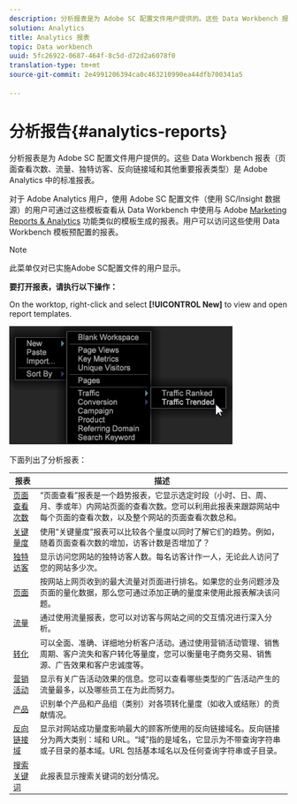 ```yaml
---
description: 分析报表是为 Adobe SC 配置文件用户提供的。这些 Data Workbench 报表（页面查看次数、流量、独特访客、反向链接域和其他重要报表类型）是 Adobe Analytics 中的标准报表。
solution: Analytics
title: Analytics 报表
topic: Data workbench
uuid: 5fc26922-0687-464f-8c5d-d72d2a6078f0
translation-type: tm+mt
source-git-commit: 2e4991206394ca0c463210990ea44dfb700341a5

---
```



# 分析报告{#analytics-reports}

分析报表是为 Adobe SC 配置文件用户提供的。这些 Data Workbench 报表（页面查看次数、流量、独特访客、反向链接域和其他重要报表类型）是 Adobe Analytics 中的标准报表。

对于 Adobe Analytics 用户，使用 Adobe SC 配置文件（使用 SC/Insight 数据源）的用户可通过这些模板查看从 Data Workbench 中使用与 Adobe [Marketing Reports &amp; Analytics](http://www.adobe.com/solutions/digital-analytics/marketing-reports-analytics.html?promoid=KAUCM) 功能类似的模板生成的报表。用户可以访问这些使用 Data Workbench 模板预配置的报表。

>[!NOTE]
>
>此菜单仅对已实施Adobe SC配置文件的用户显示。

**要打开报表，请执行以下操作：**

On the worktop, right-click and select **[!UICONTROL New]** to view and open report templates.

![](assets/template_reports.png)

下面列出了分析报表：

| 报表 | 描述 |
|---|---|
| [页面查看次数](https://docs.adobe.com/content/help/en/analytics/components/variables/dimensions-reports/reports-page-views.html) | “页面查看”报表是一个趋势报表，它显示选定时段（小时、日、周、月、季或年）内网站页面的查看次数。您可以利用此报表来跟踪网站中每个页面的查看次数，以及整个网站的页面查看次数总和。 |
| [关键量度](https://docs.adobe.com/help/en/analytics/components/variables/dimensions-reports/reports-key-metrics.html) | 使用“关键量度”报表可以比较各个量度以同时了解它们的趋势。例如，随着页面查看次数的增加，访客计数是否增加了？ |
| [独特访客](https://docs.adobe.com/content/help/en/analytics/components/variables/dimensions-reports/reports-unique-visitors-v15-dsc.html) | 显示访问您网站的独特访客人数。每名访客计作一人，无论此人访问了您的网站多少次。 |
| [页面](https://docs.adobe.com/content/help/en/analytics/components/variables/dimensions-reports/reports-pages.html) | 按网站上网页收到的最大流量对页面进行排名。如果您的业务问题涉及页面的量化数据，那么您可通过添加正确的量度来使用此报表解决该问题。 |
| [流量](https://docs.adobe.com/help/en/analytics/components/variables/dimensions-reports/reports-traffic.html) | 通过使用流量报表，您可以对访客与网站之间的交互情况进行深入分析。 |
| [转化](https://docs.adobe.com/content/help/en/analytics/components/variables/dimensions-reports/reports-conversion.html) | 可以全面、准确、详细地分析客户活动。通过使用营销活动管理、销售周期、客户流失和客户转化等量度，您可以衡量电子商务交易、销售源、广告效果和客户忠诚度等。 |
| [营销活动](https://docs.adobe.com/content/help/en/analytics/components/variables/dimensions-reports/reports-campaigns.html) | 显示有关广告活动效果的信息。您可以查看哪些类型的广告活动产生的流量最多，以及哪些员工在为此而努力。 |
| [产品](https://docs.adobe.com/content/help/en/analytics/components/variables/dimensions-reports/reports-products.html) | 识别单个产品和产品组（类别）对各项转化量度（如收入或结账）的贡献情况。 |
| [反向链接域](https://docs.adobe.com/content/help/en/analytics/components/variables/dimensions-reports/reports-referring-domains.html) | 显示对网站成功量度影响最大的顾客所使用的反向链接域名。反向链接分为两大类别：域和 URL。“域”指的是域名，它显示为不带查询字符串或子目录的基本域。URL 包括基本域名以及任何查询字符串或子目录。 |
| [搜索关键词](https://docs.adobe.com/content/help/en/analytics/components/variables/dimensions-reports/reports-search-keywords.html) | 此报表显示搜索关键词的划分情况。 |

